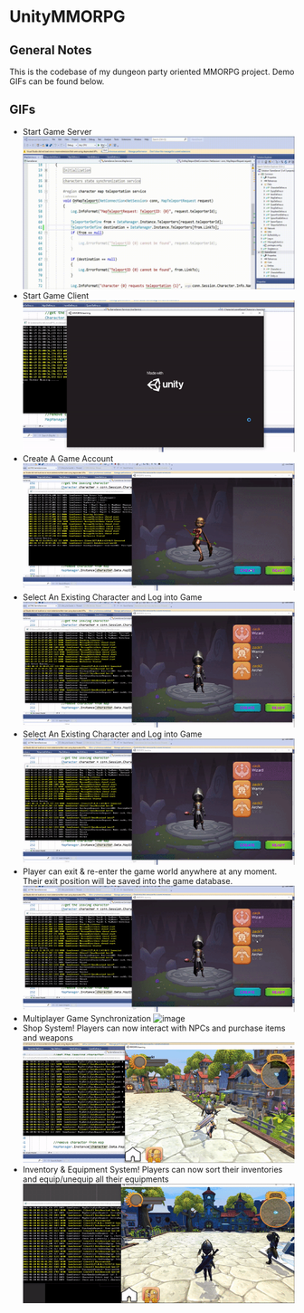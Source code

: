 # UnityMMORPG
## General Notes
This is the codebase of my dungeon party oriented MMORPG project. Demo GIFs can be found below.
<br> 
## GIFs
+ Start Game Server
![image](https://github.com/ZackYang-ops/UnityMMORPG/blob/master/Preview/Start_Sever.gif)
+ Start Game Client
![image](https://github.com/ZackYang-ops/UnityMMORPG/blob/master/Preview/Start_Game.gif)
+ Create A Game Account
![image](https://github.com/ZackYang-ops/UnityMMORPG/blob/master/Preview/Create_Character.gif)
+ Select An Existing Character and Log into Game
![image](https://github.com/ZackYang-ops/UnityMMORPG/blob/master/Preview/Select_Character.gif)
+ Select An Existing Character and Log into Game
![image](https://github.com/ZackYang-ops/UnityMMORPG/blob/master/Preview/Select_Character.gif)
+ Player can exit & re-enter the game world anywhere at any moment. Their exit position will be saved into the game database.
![image](https://github.com/ZackYang-ops/UnityMMORPG/blob/master/Preview/Select_Character.gif)
+ Multiplayer Game Synchronization 
![image](https://github.com/ZackYang-ops/UnityMMORPG/blob/master/Preview/Multiplayer_Synchronization.gif)
+ Shop System! Players can now interact with NPCs and purchase items and weapons
![image](https://github.com/ZackYang-ops/UnityMMORPG/blob/master/Preview/Purchase_Item.gif)
+ Inventory & Equipment System! Players can now sort their inventories and equip/unequip all their equipments
![image](https://github.com/ZackYang-ops/UnityMMORPG/blob/master/Preview/Equip_Unequip.gif)
